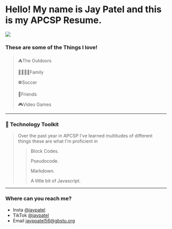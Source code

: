 # Hello! My name is Jay Patel and this is my APCSP Resume.

![](https://komarev.com/ghpvc/?username=jaypate121&color=green)

### These are some of the Things I love!

>⛺The Outdoors
>
> 👨‍👩‍👧‍👦Family
>
> ⚽Soccer
>
>🙍Friends
>
> 🎮Video Games 

_____________________________________________________

### 🔨 Technology Toolkit

> Over the past year in APCSP I've learned multitudes of different things these are what I'm proficient in
>
>> Block Codes.
>> 
>> Pseudocode.
>> 
>> Markdown.
>> 
>> A little bit of Javascript.

___________________________________________________

### Where can you reach me? 

* Insta [@jaypatel](https://www.instagram.com/jpat678/)
* TikTok [@jaypatel](https://www.tiktok.com/@jayy..patelll?_t=8mW1PTuV1lT&_r=1)
* Email jayppatel56@gbstu.org

